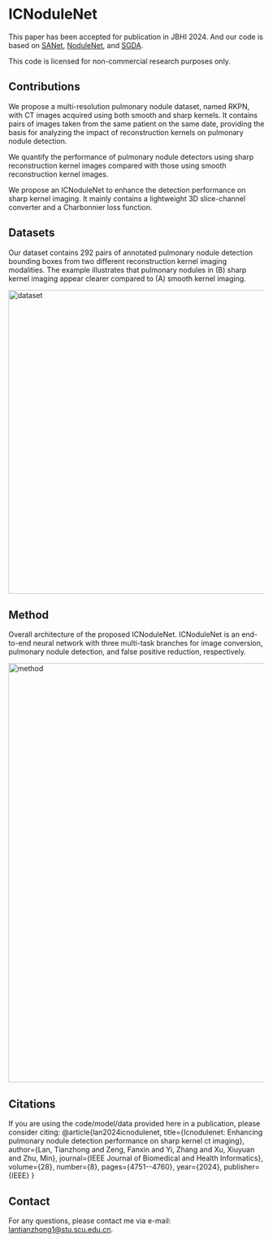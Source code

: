 # ICNoduleNet
This paper has been accepted for publication in JBHI 2024. And our code is based on [SANet](https://github.com/mj129/SANet), [NoduleNet](https://github.com/uci-cbcl/NoduleNet), and [SGDA](https://github.com/Ruixxxx/SGDA).

This code is licensed for non-commercial research purposes only.

## Contributions

We propose a multi-resolution pulmonary nodule dataset, named RKPN, with CT images acquired using both smooth and sharp kernels. It contains pairs of images taken from the same patient on the same date, providing the basis for analyzing the impact of reconstruction kernels on pulmonary nodule detection.

We quantify the performance of pulmonary nodule detectors using sharp reconstruction kernel images compared with those using smooth reconstruction kernel images.

We propose an ICNoduleNet to enhance the detection performance on sharp kernel imaging. It mainly contains a lightweight 3D slice-channel converter and a Charbonnier loss function.

## Datasets
Our dataset contains 292 pairs of annotated pulmonary nodule detection bounding boxes from two different reconstruction kernel imaging modalities. The example illustrates that pulmonary nodules in (B) sharp kernel imaging appear clearer compared to (A) smooth kernel imaging. 

<img width="935" height="597" alt="dataset" src="https://github.com/user-attachments/assets/66b89aa3-d6db-43fc-98ac-272319983f78" />

## Method
Overall architecture of the proposed ICNoduleNet. ICNoduleNet is an end-to-end neural network with three multi-task branches for image conversion, pulmonary nodule detection, and false positive reduction, respectively.

<img width="1465" height="824" alt="method" src="https://github.com/user-attachments/assets/e24a7e4a-e75d-4a39-a697-977def9af4ae" />

## Citations
If you are using the code/model/data provided here in a publication, please consider citing:
@article{lan2024icnodulenet,
  title={Icnodulenet: Enhancing pulmonary nodule detection performance on sharp kernel ct imaging},
  author={Lan, Tianzhong and Zeng, Fanxin and Yi, Zhang and Xu, Xiuyuan and Zhu, Min},
  journal={IEEE Journal of Biomedical and Health Informatics},
  volume={28},
  number={8},
  pages={4751--4760},
  year={2024},
  publisher={IEEE}
}

## Contact
For any questions, please contact me via e-mail: lantianzhong1@stu.scu.edu.cn.
